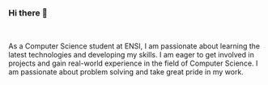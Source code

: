 ### Hi there 👋

<!--
**montassar21/montassar21** is a ✨ _special_ ✨ repository because its `README.md` (this file) appears on your GitHub profile.

Here are some ideas to get you started:

- 🔭 I’m currently working on ...
- 🌱 I’m currently learning ...
- 👯 I’m looking to collaborate on ...
- 🤔 I’m looking for help with ...
- 💬 Ask me about ...
- 📫 How to reach me: ...
- 😄 Pronouns: ...
- ⚡ Fun fact: ...
-->
</br>
<p>As a Computer Science student at ENSI, I am passionate about learning the latest technologies and developing my skills. I am eager to get involved in projects and gain real-world experience in the field of Computer Science. I am passionate about problem solving and take great pride in my work.</p>

